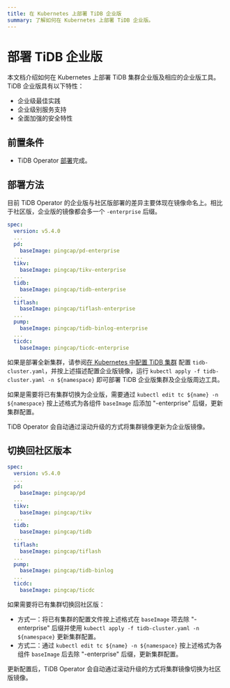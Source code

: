 ```yaml
---
title: 在 Kubernetes 上部署 TiDB 企业版
summary: 了解如何在 Kubernetes 上部署 TiDB 企业版。
---
```


# 部署 TiDB 企业版

本文档介绍如何在 Kubernetes 上部署 TiDB 集群企业版及相应的企业版工具。TiDB 企业版具有以下特性：

* 企业级最佳实践
* 企业级别服务支持
* 全面加强的安全特性

## 前置条件

* TiDB Operator [部署](deploy-tidb-operator.md)完成。

## 部署方法

目前 TiDB Operator 的企业版与社区版部署的差异主要体现在镜像命名上。相比于社区版，企业版的镜像都会多一个 `-enterprise` 后缀。

```yaml
spec:
  version: v5.4.0
  ...
  pd:
    baseImage: pingcap/pd-enterprise
  ...
  tikv:
    baseImage: pingcap/tikv-enterprise
  ...
  tidb:
    baseImage: pingcap/tidb-enterprise
  ...
  tiflash:
    baseImage: pingcap/tiflash-enterprise
  ...
  pump:
    baseImage: pingcap/tidb-binlog-enterprise
  ...
  ticdc:
    baseImage: pingcap/ticdc-enterprise
```

如果是部署全新集群，请参阅[在 Kubernetes 中配置 TiDB 集群](configure-a-tidb-cluster.md) 配置 `tidb-cluster.yaml`，并按上述描述配置企业版镜像，运行 `kubectl apply -f tidb-cluster.yaml -n ${namespace}` 即可部署 TiDB 企业版集群及企业版周边工具。

如果是需要将已有集群切换为企业版，需要通过 `kubectl edit tc ${name} -n ${namespace}` 按上述格式为各组件 `baseImage` 后添加 "-enterprise" 后缀，更新集群配置。

TiDB Operator 会自动通过滚动升级的方式将集群镜像更新为企业版镜像。

## 切换回社区版本

```yaml
spec:
  version: v5.4.0
  ...
  pd:
    baseImage: pingcap/pd
  ...
  tikv:
    baseImage: pingcap/tikv
  ...
  tidb:
    baseImage: pingcap/tidb
  ...
  tiflash:
    baseImage: pingcap/tiflash
  ...
  pump:
    baseImage: pingcap/tidb-binlog
  ...
  ticdc:
    baseImage: pingcap/ticdc
```

如果需要将已有集群切换回社区版：

* 方式一：将已有集群的配置文件按上述格式在 `baseImage` 项去除 "-enterprise" 后缀并使用 `kubectl apply -f tidb-cluster.yaml -n ${namespace}` 更新集群配置。
* 方式二：通过 `kubectl edit tc ${name} -n ${namespace}` 按上述格式为各组件 `baseImage` 后去除 "-enterprise" 后缀，更新集群配置。

更新配置后，TiDB Operator 会自动通过滚动升级的方式将集群镜像切换为社区版镜像。

